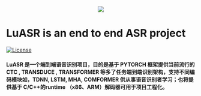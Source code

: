 <div align=center><img src ="https://user-images.githubusercontent.com/32317033/184311331-b98dbe19-e7e6-4b1d-bfdf-5fc809d7fcb6.png"/></div>

# LuASR is an end to end ASR project
[![License](https://img.shields.io/badge/License-Apache%202.0-brightgreen.svg)](https://opensource.org/licenses/Apache-2.0)

#### LuASR 是一个端到端语音识别项目，目的是基于 PYTORCH 框架提供当前流行的 CTC , TRANSDUCE , TRANSFORMER 等多了任务端到端识别架构，支持不同编码模块如，TDNN, LSTM, MHA, COMFORMER 供从事语音识别者学习；也将提供基于 C/C++的runtime （x86、ARM）解码器可用于项目工程化。
